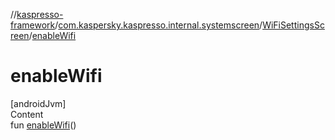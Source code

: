 //[kaspresso-framework](../../index.md)/[com.kaspersky.kaspresso.internal.systemscreen](../index.md)/[WiFiSettingsScreen](index.md)/[enableWifi](enable-wifi.md)



# enableWifi  
[androidJvm]  
Content  
fun [enableWifi](enable-wifi.md)()  



